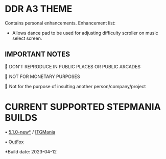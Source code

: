 # DDR A3 THEME

Contains personal enhancements. Enhancement list:
- Allows dance pad to be used for adjusting difficulty scroller on music select screen.

## IMPORTANT NOTES

🚫 DON'T REPRODUCE IN PUBLIC PLACES OR PUBLIC ARCADES

🚫 NOT FOR MONETARY PURPOSES

🚫 Not for the purpose of insulting another person/company/project

# CURRENT SUPPORTED STEPMANIA BUILDS

• [5.1.0-new*](https://drive.google.com/file/d/1Uk4kIocAp7Aj4LNpzuhehO7qW6XyjAQl/view?usp=share_link) / [ITGMania](https://www.itgmania.com/)

• [OutFox](https://projectoutfox.com/)

*Build date: 2023-04-12

